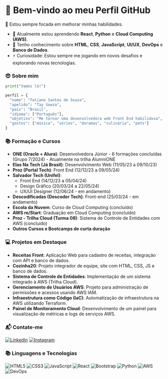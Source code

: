 # 🌟 Bem-vindo ao meu Perfil GitHub

🔭 Estou sempre focada em melhorar minhas habilidades.
- 🌱 Atualmente estou aprendendo **React**, **Python** e **Cloud Computing (AWS)**.
- 💬 Tenho conhecimento sobre **HTML**, **CSS**, **JavaScript**, **UI/UX**, **DevOps** e **Banco de Dados**.
- ⚡ Curiosidade: Estou sempre me jogando em novos desafios e explorando novas tecnologias.

### 😎 Sobre mim

```python
print("Vamos lá!")

perfil = {
  "nome": "Tatiane Santos de Souza",
  "apelido": "Tay Sowza",
  "pais": "Brasil",
  "idioma": ["Português"],
  "objetivo": "Me tornar uma desenvolvedora web Front End habilidosa",
  "gostos": ["música", "séries", "doramas", "culinária", "pets"]
}
```

### 📚 Formação e Cursos

- **ONE (Oracle + Alura)**: Desenvolvedora Júnior - 6 formações concluídas (Grupo 7/2024) - Atualmente na trilha AlumniONE
- **Elas Na Tech (Já Brasil)**: Desenvolvimento Web (11/05/23 a 09/10/23)
- **Proz (Portal Tech)**: Front End (12/12/23 a 09/05/24)
- **Salvador Tech (Unifel)**:
  - Front End (14/12/23 a 05/04/24)
  - Design Gráfico (20/03/24 a 22/05/24)
  - UX/UI Designer (12/06/24 - em andamento)
- **Descodificadas (Descoder Tech)**: Front-end (25/03/24 - em andamento)
- **Escola da Nuvem**: Curso de Cloud Computing (concluído)
- **AWS re/Start**: Graduação em Cloud Computing (concluído)
- **Proz - Trilha Cloud (Turma 08)**: Sistema de Controle de Entidades com AWS (concluído)
- **Outros Cursos e Bootcamps de curta duração**

### 💻 Projetos em Destaque

- **Receitas Front**: Aplicação Web para cadastro de receitas, integração com API e banco de dados.
- **Cozinha20**: Projeto integrador de equipe, site com HTML, CSS, JS e banco de dados.
- **Sistema de Controle de Entidades**: Implementação de um sistema integrado à AWS (Trilha Cloud).
- **Gerenciamento de Usuários AWS**: Projeto para administração de permissões e acessos usando AWS IAM.
- **Infraestrutura como Código (IaC)**: Automatização de infraestrutura na AWS utilizando Terraform.
- **Painel de Monitoramento Cloud**: Desenvolvimento de um painel para visualização de métricas e logs de serviços AWS.

### 📬 Contate-me

[![LinkedIn](https://img.shields.io/badge/LinkedIn-0077B5?style=for-the-badge&logo=linkedin&logoColor=white)](https://www.linkedin.com/in/sowza82-tatiane-6a9519273)
[![Instagram](https://img.shields.io/badge/-Instagram-%23E4405F?style=for-the-badge&logo=instagram&logoColor=white)](https://www.instagram.com/tathysowza_82/)

### 📚 Linguagens e Tecnologias

![HTML5](https://img.shields.io/badge/HTML5-E34F26?style=for-the-badge&logo=html5&logoColor=white)
![CSS3](https://img.shields.io/badge/CSS3-1572B6?style=for-the-badge&logo=css3&logoColor=white)
![JavaScript](https://img.shields.io/badge/JavaScript-F7DF1E?style=for-the-badge&logo=javascript&logoColor=black)
![React](https://img.shields.io/badge/React-61DAFB?style=for-the-badge&logo=react&logoColor=black)
![Bootstrap](https://img.shields.io/badge/Bootstrap-563D7C?style=for-the-badge&logo=bootstrap&logoColor=white)
![Python](https://img.shields.io/badge/Python-3670A0?style=for-the-badge&logo=python&logoColor=ffdd54)
![AWS](https://img.shields.io/badge/AWS-FF9900?style=for-the-badge&logo=amazonaws&logoColor=white)
![DevOps](https://img.shields.io/badge/DevOps-0A66C2?style=for-the-badge&logo=devops&logoColor=white)
